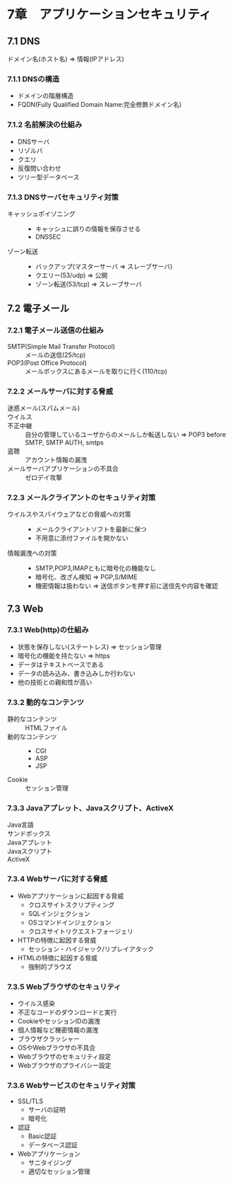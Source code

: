 # 7章　アプリケーションセキュリティ
## 7.1 DNS
ドメイン名(ホスト名) => 情報(IPアドレス)

### 7.1.1 DNSの構造
* ドメインの階層構造
* FQDN(Fully Qualified Domain Name:完全修飾ドメイン名)

### 7.1.2 名前解決の仕組み
* DNSサーバ
* リゾルバ
* クエリ
* 反復問い合わせ
* ツリー型データベース

### 7.1.3 DNSサーバセキュリティ対策
<dl>
	<dt>キャッシュポイゾニング</dt>
	<dd><ul>
	<li>キャッシュに誤りの情報を保存させる</li>
	<li>DNSSEC</li>
	</ul></dd>
	<dt>ゾーン転送</dt>
	<dd><ul>
	<li>バックアップ(マスターサーバ => スレーブサーバ)</li>
	<li>クエリー(53/udp) => 公開</li>
	<li>ゾーン転送(53/tcp) => スレーブサーバ</li>
	</ul></dd>
</dl>

## 7.2 電子メール
### 7.2.1 電子メール送信の仕組み
<dl>
	<dt>SMTP(Simple Mail Transfer Protocol)</dt>
	<dd>メールの送信(25/tcp)</dd>
	<dt>POP3(Post Office Protocol)</dt>
	<dd>メールボックスにあるメールを取りに行く(110/tcp)</dd>
</dl>

### 7.2.2 メールサーバに対する脅威
<dl>
	<dt>迷惑メール(スパムメール)</dt>
	<dd></dd>
	<dt>ウイルス</dt>
	<dd></dd>
	<dt>不正中継</dt>
	<dd>自分の管理しているユーザからのメールしか転送しない => POP3 before SMTP, SMTP AUTH, smtps</dd>
	<dt>盗聴</dt>
	<dd>アカウント情報の漏洩</dd>
	<dt>メールサーバアプリケーションの不具合</dt>
	<dd>ゼロデイ攻撃</dd>
</dl>

### 7.2.3 メールクライアントのセキュリティ対策
<dl>
	<dt>ウイルスやスパイウェアなどの脅威への対策</dt>
	<dd><ul>
	<li>メールクライアントソフトを最新に保つ</li>
	<li>不用意に添付ファイルを開かない</li>
	</ul></dd>
	<dt>情報漏洩への対策</dt>
	<dd><ul>
	<li>SMTP,POP3,IMAPともに暗号化の機能なし</li>
	<li>暗号化、改ざん検知 => PGP,S/MIME</li>
	<li>機密情報は扱わない => 送信ボタンを押す前に送信先や内容を確認</li>
	</ul></dd>
	<dt></dt>
	<dd></dd>
</dl>

## 7.3 Web
### 7.3.1 Web(http)の仕組み
* 状態を保存しない(ステートレス) => セッション管理
* 暗号化の機能を持たない => https
* データはテキストベースである
* データの読み込み、書き込みしか行わない
* 他の技術との親和性が高い

### 7.3.2 動的なコンテンツ
<dl>
	<dt>静的なコンテンツ</dt>
	<dd>HTMLファイル</dd>
	<dt>動的なコンテンツ</dt>
	<dd><ul>
	<li>CGI</li>
	<li>ASP</li>
	<li>JSP</li>
	</ul></dd>
	<dt>Cookie</dt>
	<dd>セッション管理</dd>
</dl>

### 7.3.3 Javaアプレット、Javaスクリプト、ActiveX
<dl>
	<dt>Java言語</dt>
	<dd></dd>
	<dt>サンドボックス</dt>
	<dd></dd>
	<dt>Javaアプレット</dt>
	<dd></dd>
	<dt>Javaスクリプト</dt>
	<dd></dd>
	<dt>ActiveX</dt>
	<dd></dd>
</dl>

### 7.3.4 Webサーバに対する脅威
* Webアプリケーションに起因する脅威
	* クロスサイトスクリプティング
	* SQLインジェクション
	* OSコマンドインジェクション
	* クロスサイトリクエストフォージェリ
* HTTPの特徴に起因する脅威
	* セッション・ハイジャック/リプレイアタック
* HTMLの特徴に起因する脅威
	* 強制的ブラウズ

### 7.3.5 Webブラウザのセキュリティ
* ウイルス感染
* 不正なコードのダウンロードと実行
* CookieやセッションIDの漏洩
* 個人情報など機密情報の漏洩
* ブラウザクラッシャー
* OSやWebブラウザの不具合
* Webブラウザのセキュリティ設定
* Webブラウザのプライバシー設定

### 7.3.6 Webサービスのセキュリティ対策
* SSL/TLS
	* サーバの証明
	* 暗号化
* 認証
	* Basic認証
	* データベース認証
* Webアプリケーション
	* サニタイジング
	* 適切なセッション管理
